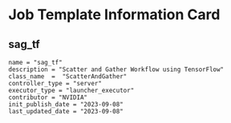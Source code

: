 # Job Template Information Card

## sag_tf
    name = "sag_tf"
    description = "Scatter and Gather Workflow using TensorFlow" 
    class_name  =  "ScatterAndGather"
    controller_type = "server"
    executor_type = "launcher_executor"
    contributor = "NVIDIA"
    init_publish_date = "2023-09-08"
    last_updated_date = "2023-09-08"
